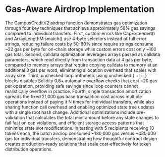 # Gas-Aware Airdrop Implementation

The CampusCreditV2 airdrop function demonstrates gas optimization through four key techniques that achieve approximately 58% gas savings compared to individual transfers. 
First, custom errors like CapExceeded() and ArrayLengthMismatch() use 4-byte selectors instead of full error strings, reducing failure costs by 50-80% since require strings consume ~22 gas per byte for on-chain storage while custom errors cost only ~100 gas total. 
Second, calldata optimization leverages arrays passed as calldata parameters, which read directly from transaction data at 4 gas per byte, compared to memory arrays that require copying calldata to memory at an additional 3 gas per word, eliminating allocation overhead that scales with array size. 
Third, unchecked loop arithmetic using unchecked { ++i; } blocks disables Solidity 0.8+ automatic overflow checks that cost ~20 gas per operation, providing safe savings since loop counters cannot realistically overflow in practice. 
Fourth, single transaction amortization spreads the fixed 21,000 gas base transaction cost across multiple operations instead of paying it N times for individual transfers, while also sharing function call overhead and enabling optimized state tree updates with a single root hash change. Additional optimizations include pre-validation that calculates the total mint amount before any state changes to fail fast on cap violations, and efficient storage access patterns that minimize state slot modifications. In testing with 5 recipients receiving 10 tokens each, the batch airdrop consumed ~180,000 gas versus ~430,000 gas for individual transfers, demonstrating how thoughtful contract design creates production-ready solutions that scale cost-effectively for token distribution operations.
